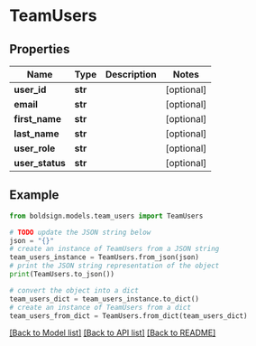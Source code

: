 # TeamUsers


## Properties

Name | Type | Description | Notes
------------ | ------------- | ------------- | -------------
**user_id** | **str** |  | [optional] 
**email** | **str** |  | [optional] 
**first_name** | **str** |  | [optional] 
**last_name** | **str** |  | [optional] 
**user_role** | **str** |  | [optional] 
**user_status** | **str** |  | [optional] 

## Example

```python
from boldsign.models.team_users import TeamUsers

# TODO update the JSON string below
json = "{}"
# create an instance of TeamUsers from a JSON string
team_users_instance = TeamUsers.from_json(json)
# print the JSON string representation of the object
print(TeamUsers.to_json())

# convert the object into a dict
team_users_dict = team_users_instance.to_dict()
# create an instance of TeamUsers from a dict
team_users_from_dict = TeamUsers.from_dict(team_users_dict)
```
[[Back to Model list]](../README.md#documentation-for-models) [[Back to API list]](../README.md#documentation-for-api-endpoints) [[Back to README]](../README.md)


